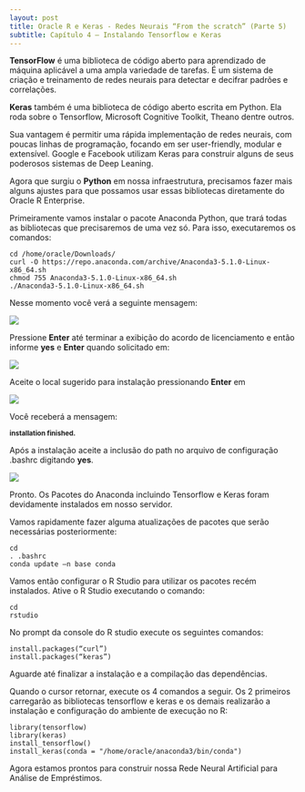 ```yaml
---
layout: post
title: Oracle R e Keras - Redes Neurais “From the scratch” (Parte 5)
subtitle: Capítulo 4 – Instalando Tensorflow e Keras
---
```


**TensorFlow** é uma biblioteca de código aberto para aprendizado de máquina aplicável a uma ampla variedade de tarefas. É um sistema de criação e treinamento de redes neurais para detectar e decifrar padrões e correlações.

**Keras** também é uma biblioteca de código aberto escrita em Python. Ela roda sobre o Tensorflow, Microsoft Cognitive Toolkit, Theano dentre outros.

Sua vantagem é permitir uma rápida implementação de redes neurais, com poucas linhas de programação, focando em ser user-friendly, modular e extensível. Google e Facebook utilizam Keras para construir alguns de seus poderosos sistemas de Deep Leaning.

Agora que surgiu o **Python** em nossa infraestrutura, precisamos fazer mais alguns ajustes para que possamos usar essas bibliotecas diretamente do Oracle R Enterprise.

Primeiramente vamos instalar o pacote Anaconda Python, que trará todas as bibliotecas que precisaremos de uma vez só. Para isso, executaremos os comandos:

```
cd /home/oracle/Downloads/ 
curl -O https://repo.anaconda.com/archive/Anaconda3-5.1.0-Linux-x86_64.sh
chmod 755 Anaconda3-5.1.0-Linux-x86_64.sh
./Anaconda3-5.1.0-Linux-x86_64.sh
```
Nesse momento você verá a seguinte mensagem:

![](https://wilson-camargo-jr.github.io/img/anaconda1.jpg)

Pressione **Enter** até terminar a exibição do acordo de licenciamento e então informe **yes** e **Enter** quando solicitado em:

![](https://wilson-camargo-jr.github.io/img/anaconda2.jpg)

Aceite o local sugerido para instalação pressionando **Enter** em

![](https://wilson-camargo-jr.github.io/img/anaconda3.jpg)

Você receberá a mensagem: 

<sub>**installation finished.**</sub> 

Após a instalação aceite a inclusão do path no arquivo de configuração .bashrc digitando **yes**.

![](https://wilson-camargo-jr.github.io/img/anaconda4.jpg)  

Pronto. Os Pacotes do Anaconda incluindo Tensorflow e Keras foram devidamente instalados em nosso servidor.

Vamos rapidamente fazer alguma atualizações de pacotes que serão necessárias posteriormente:

```
cd
. .bashrc
conda update –n base conda 
```

Vamos então configurar o R Studio para utilizar os pacotes recém instalados. Ative o R Studio executando o comando:

```
cd
rstudio 
```

No prompt da console do R studio execute os seguintes comandos:

```
install.packages(“curl”)
install.packages(“keras”)
```

Aguarde até finalizar a instalação e a compilação das dependências. 

Quando o cursor retornar, execute os 4 comandos a seguir. Os 2 primeiros carregarão as bibliotecas tensorflow e keras e os demais realizarão a instalação e configuração do ambiente de execução no R:

```
library(tensorflow)
library(keras) 
install_tensorflow() 
install_keras(conda = "/home/oracle/anaconda3/bin/conda")
```

Agora estamos prontos para construir nossa Rede Neural Artificial para Análise de Empréstimos.
